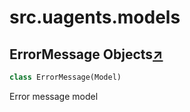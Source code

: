 

# src.uagents.models



## ErrorMessage Objects[↗](https://github.com/fetchai/uAgents/blob/main/python/src/uagents/models.py#L35)

```python
class ErrorMessage(Model)
```

Error message model

